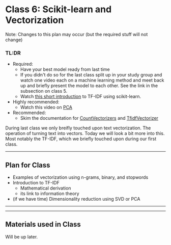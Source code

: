 # Class 6: Scikit-learn and Vectorization

Note: Changes to this plan may occur (but the required stuff will not change)


### TL:DR
 - Required:
   - Have your best model ready from last time
   - If you didn't do so for the last class split up in your study group and watch one video each on a machine learning method and meet back up and briefly present the model to each other. See the link in the subsection on class 5.
   - Watch [this short introduction](https://www.youtube.com/watch?v=WN18JksF9Cg) to TF-IDF using scikit-learn.
 - Highly recommended:
   - Watch this video on [PCA](https://www.youtube.com/watch?v=FgakZw6K1QQ)
 - Recommended:
   - Skim the documentation for [CountVectorizers](https://scikit-learn.org/stable/modules/generated/sklearn.feature_extraction.text.CountVectorizer.html) and [TfidfVectorizer](https://scikit-learn.org/stable/modules/generated/sklearn.feature_extraction.text.TfidfVectorizer.html#sklearn.feature_extraction.text.TfidfVectorizer)

During last class we only breifly touched upon text vectorization. The operation of turning text into vectors. Today we will look a bit more into this. Most notably the TF-IDF, which we briefly touched upon during our first class.

---

## Plan for Class
* Examples of vectorization using n-grams, binary, and stopwords
* Introduction to TF-IDF
  * Mathematical derivation
  * its link to information theory
* (if we have time) Dimensionality reduction using SVD or PCA

---

---

## Materials used in Class
Will be up later.


<!--
* one-hot
* tf-idf
-->
